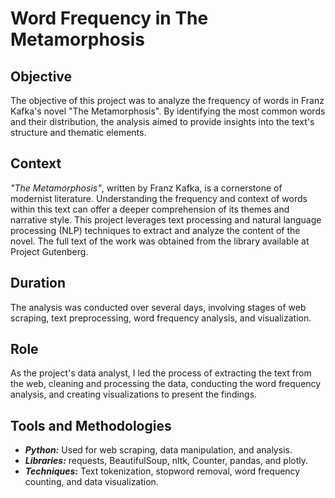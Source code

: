 # Word Frequency in The Metamorphosis

## Objective
The objective of this project was to analyze the frequency of words in Franz Kafka's novel "The Metamorphosis". By identifying the most common words and their distribution, the analysis aimed to provide insights into the text's structure and thematic elements.

## Context
_"The Metamorphosis"_, written by Franz Kafka, is a cornerstone of modernist literature. Understanding the frequency and context of words within this text can offer a deeper comprehension of its themes and narrative style. This project leverages text processing and natural language processing (NLP) techniques to extract and analyze the content of the novel. The full text of the work was obtained from the library available at Project Gutenberg.

## Duration
The analysis was conducted over several days, involving stages of web scraping, text preprocessing, word frequency analysis, and visualization.

## Role
As the project's data analyst, I led the process of extracting the text from the web, cleaning and processing the data, conducting the word frequency analysis, and creating visualizations to present the findings.

## Tools and Methodologies
- **_Python:_** Used for web scraping, data manipulation, and analysis.
- **_Libraries:_** requests, BeautifulSoup, nltk, Counter, pandas, and plotly.
- **_Techniques:_** Text tokenization, stopword removal, word frequency counting, and data visualization.

